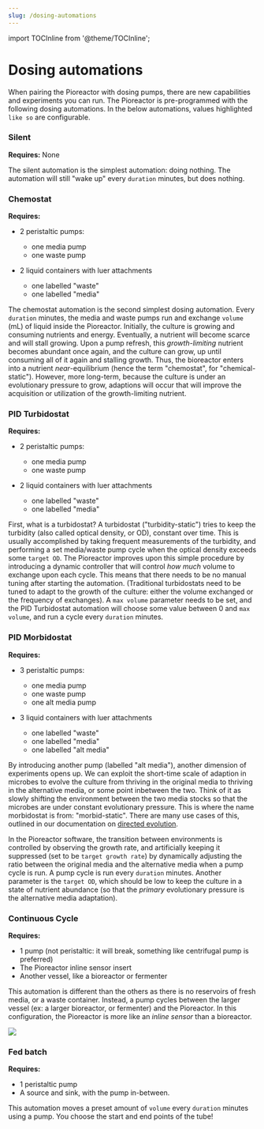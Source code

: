 ```yaml
---
slug: /dosing-automations
---
```


import TOCInline from '@theme/TOCInline';

# Dosing automations

When pairing the Pioreactor with dosing pumps, there are new capabilities and experiments you can run. The Pioreactor is pre-programmed with the following dosing automations. In the below automations, values highlighted `like so` are configurable.

<TOCInline toc={toc} />

### Silent

**Requires:** None

The silent automation is the simplest automation: doing nothing. The automation will still "wake up" every `duration` minutes, but does nothing.

### Chemostat

**Requires:**

* 2 peristaltic pumps:

    * one media pump
    * one waste pump

* 2 liquid containers with luer attachments

    * one labelled "waste"
    * one labelled "media"

The chemostat automation is the second simplest dosing automation. Every `duration` minutes, the media and waste pumps run and exchange `volume` (mL) of liquid inside the Pioreactor. Initially, the culture is growing and consuming nutrients and energy. Eventually, a nutrient will become scarce and will stall growing. Upon a pump refresh, this _growth-limiting_ nutrient becomes abundant once again, and the culture can grow, up until consuming all of it again and stalling growth. Thus, the bioreactor enters into a nutrient _near_\-equilibrium (hence the term "chemostat", for "chemical-static"). However, more long-term, because the culture is under an evolutionary pressure to grow, adaptions will occur that will improve the acquisition or utilization of the growth-limiting nutrient.

### PID Turbidostat

**Requires:**

* 2 peristaltic pumps:

    * one media pump
    * one waste pump

* 2 liquid containers with luer attachments

    * one labelled "waste"
    * one labelled "media"


First, what is a turbidostat? A turbidostat ("turbidity-static") tries to keep the turbidity (also called optical density, or OD), constant over time. This is usually accomplished by taking frequent measurements of the turbidity, and performing a set media/waste pump cycle when the optical density exceeds some `target OD`. The Pioreactor improves upon this simple procedure by introducing a dynamic controller that will control _how much_ volume to exchange upon each cycle. This means that there needs to be no manual tuning after starting the automation. (Traditional turbidostats need to be tuned to adapt to the growth of the culture: either the volume exchanged or the frequency of exchanges). A `max volume` parameter needs to be set, and the PID Turbidostat automation will choose some value between 0 and `max volume`, and run a cycle every `duration` minutes.

### PID Morbidostat

**Requires:**

* 3 peristaltic pumps:

    * one media pump
    * one waste pump
    * one alt media pump

* 3 liquid containers with luer attachments

    * one labelled "waste"
    * one labelled "media"
    * one labelled "alt media"


By introducing another pump (labelled "alt media"), another dimension of experiments opens up. We can exploit the short-time scale of adaption in microbes to evolve the culture from thriving in the original media to thriving in the alternative media, or some point inbetween the two. Think of it as slowly shifting the environment between the two media stocks so that the microbes are under constant evolutionary pressure. This is where the name morbidostat is from: "morbid-static". There are many use cases of this, outlined in our documentation on [directed evolution](https://github.com/Pioreactor/pioreactor/wiki/Use-cases:-directed-evolution).

In the Pioreactor software, the transition between environments is controlled by observing the growth rate, and artificially keeping it suppressed (set to be `target growth rate`) by dynamically adjusting the ratio between the original media and the alternative media when a pump cycle is run. A pump cycle is run every `duration` minutes. Another parameter is the `target OD`, which should be low to keep the culture in a state of nutrient abundance (so that the _primary_ evolutionary pressure is the alternative media adaptation).

### Continuous Cycle

**Requires:**

*   1 pump (not peristaltic: it will break, something like centrifugal pump is preferred)
*   The Pioreactor inline sensor insert
*   Another vessel, like a bioreactor or fermenter

This automation is different than the others as there is no reservoirs of fresh media, or a waste container. Instead, a pump cycles between the larger vessel (ex: a larger bioreactor, or fermenter) and the Pioreactor. In this configuration, the Pioreactor is more like an _inline sensor_ than a bioreactor.

![](https://cdn.shopify.com/s/files/1/0515/1824/3002/files/inline_sensor_general.png?v=1620833718)


### Fed batch

**Requires:**

*   1 peristaltic pump
*   A source and sink, with the pump in-between.

This automation moves a preset amount of `volume` every `duration` minutes using a pump. You choose the start and end points of the tube!